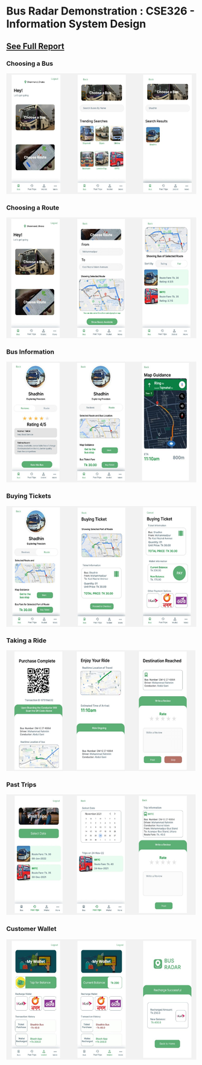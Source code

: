 # Bus Radar Demonstration : CSE326 - Information System Design

## [See Full Report](Files/B2G5_Report.pdf)

### Choosing a Bus
<img src="Files/01-Customer-Choose-Bus.jpg" alt="drawing" height="320"/>

### Choosing a Route
<img src="Files/02-Customer-Choose-Route.jpg" alt="drawing" height="320"/>

### Bus Information
<img src="Files/03-Customer-Bus-Information.jpg" alt="drawing" height="320"/>

### Buying Tickets
<img src="Files/04-Customer-Buying-Tickets.jpg" alt="drawing" height="320"/>

### Taking a Ride
<img src="Files/05-Customer-Taking-A-Ride.jpg" alt="drawing" height="320"/>

### Past Trips
<img src="Files/07-Customer-Past-Trips.jpg" alt="drawing" height="320"/>

### Customer Wallet
<img src="Files/08-Customer-Wallet.jpg" alt="drawing" height="320"/>

